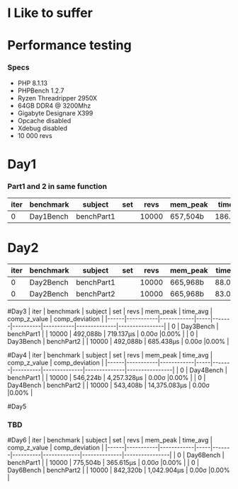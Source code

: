 # I Like to suffer


# Performance testing

### Specs 
* PHP 8.1.13
* PHPBench 1.2.7
* Ryzen Threadripper 2950X 
* 64GB DDR4 @ 3200Mhz
* Gigabyte Designare X399 
* Opcache disabled
* Xdebug disabled
* 10 000 revs


# Day1 
### Part1 and 2 in same function
| iter | benchmark | subject    | set | revs  | mem_peak | time_avg  | comp_z_value | comp_deviation | 
| ------|-----------|------------|-----|-------|----------|-----------|--------------|---------------- |
| 0    | Day1Bench | benchPart1 |     | 10000 | 657,504b | 186.824μs | 0.00σ       |0.00%         | 


# Day2
| iter | benchmark | subject    | set | revs  | mem_peak | time_avg | comp_z_value | comp_deviation | 
|------|-----------|------------|-----|-------|----------|----------|--------------|----------------|
| 0    | Day2Bench | benchPart1 |     | 10000 | 665,968b | 88.019μs | 0.00σ        |0.00%         |
| 0    | Day2Bench | benchPart2 |     | 10000 | 665,968b | 83.016μs | 0.00σ        |0.00%         |

#Day3
| iter | benchmark | subject    | set | revs  | mem_peak | time_avg  | comp_z_value | comp_deviation |
|------|-----------|------------|-----|-------|----------|-----------|--------------|----------------|
| 0    | Day3Bench | benchPart1 |     | 10000 | 492,088b | 719.137μs | 0.00σ        |0.00%         |
| 0    | Day3Bench | benchPart2 |     | 10000 | 492,088b | 685.438μs | 0.00σ        |0.00%         |

#Day4
| iter | benchmark | subject    | set | revs  | mem_peak | time_avg     | comp_z_value | comp_deviation |
|------|-----------|------------|-----|-------|----------|--------------|--------------|----------------|
| 0    | Day4Bench | benchPart1 |     | 10000 | 546,224b | 4,257.328μs  | 0.00σ       |0.00%         |
| 0    | Day4Bench | benchPart2 |     | 10000 | 543,408b | 14,375.083μs | 0.00σ       |0.00%         |

#Day5

### TBD 


#Day6
| iter | benchmark | subject    | set | revs  | mem_peak | time_avg    | comp_z_value | comp_deviation |
|------|-----------|------------|-----|-------|----------|-------------|--------------|----------------|
| 0    | Day6Bench | benchPart1 |     | 10000 | 775,504b | 365.615μs   | 0.00σ        |0.00%         |
| 0    | Day6Bench | benchPart2 |     | 10000 | 842,320b | 1,042.904μs | 0.00σ        |0.00%         |
